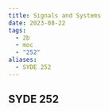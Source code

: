 ```yaml
---
title: Signals and Systems
date: 2023-08-22
tags:
  - 2b
  - moc
  - "252"
aliases:
  - SYDE 252
---
```

## SYDE 252

